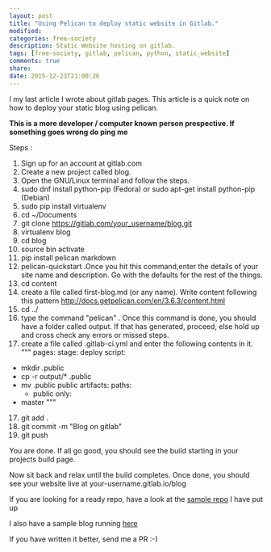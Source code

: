 ```yaml
---
layout: post
title: "Using Pelican to deploy static website in Gitlab."
modified:
categories: free-society
description: Static Website hosting on gitlab.
tags: [free-society, gitlab, pelican, python, static_website]
comments: true
share:
date: 2015-12-23T21:00:26
---
```


I my last article I wrote about gitlab pages.
This article is a quick note on how to deploy your static blog using pelican.

**This is a more developer /  computer known person prespective. If something goes wrong do ping me**

Steps :

1. Sign up for an account at gitlab.com
2. Create a new project called blog.
3. Open the GNU/Linux terminal and follow the steps.
4. sudo dnf install python-pip (Fedora) or sudo apt-get install python-pip (Debian)
5. sudo pip install virtualenv
6. cd ~/Documents
7. git clone https://gitlab.com/your_username/blog.git
7. virtualenv blog
8. cd blog
9. source bin activate
10. pip install pelican markdown
11. pelican-quickstart .Once you hit this command,enter the details of your site name and description. Go with the defaults for the rest of the things.
12. cd content
13. create a file called first-blog.md (or any name). Write content following this pattern http://docs.getpelican.com/en/3.6.3/content.html
14. cd ../
15. type the command "pelican" . Once this command is done, you should have a folder called output. If that has generated, proceed, else hold up and cross check any errors or missed steps.
16. create a file called .gitlab-ci.yml and enter the following contents in it.
"""
pages:
  stage: deploy
  script:
  - mkdir .public
  - cp -r output/* .public
  - mv .public public
  artifacts:
    paths:
    - public
  only:
  - master
"""
17. git add .
18. git commit -m "Blog on gitlab" 
19. git push

You are done. If all go good, you should see the build starting in your projects build page.

Now sit back and relax until the build completes. Once done, you should see your website live at your-username.gitlab.io/blog

If you are looking for a ready repo, have a look at the [sample repo](https://gitlab.com/voidspacexyz/pages/tree/master) I have put up

I also have a sample blog running [here](http://voidspacexyz.gitlab.io/pages)

If you have written it better, send me a PR :-)